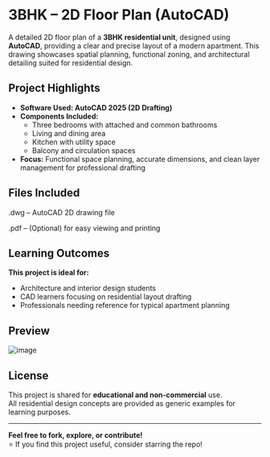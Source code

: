 # 3BHK – 2D Floor Plan (AutoCAD)

A detailed 2D floor plan of a **3BHK residential unit**, designed using **AutoCAD**, providing a clear and precise layout of a modern apartment. This drawing showcases spatial planning, functional zoning, and architectural detailing suited for residential design.

## Project Highlights
- **Software Used: AutoCAD 2025 (2D Drafting)**
- **Components Included:**
  - Three bedrooms with attached and common bathrooms
  - Living and dining area
  - Kitchen with utility space
  - Balcony and circulation spaces
- **Focus:** Functional space planning, accurate dimensions, and clean layer management for professional drafting

## Files Included
.dwg – AutoCAD 2D drawing file

.pdf – (Optional) for easy viewing and printing

## Learning Outcomes
**This project is ideal for:**
- Architecture and interior design students  
- CAD learners focusing on residential layout drafting  
- Professionals needing reference for typical apartment planning

## Preview
![image](https://github.com/user-attachments/assets/11537226-e5ff-40f2-a12d-61af525c30fb)


## License

This project is shared for **educational and non-commercial** use.  
All residential design concepts are provided as generic examples for learning purposes.

---

**Feel free to fork, explore, or contribute!**  
⭐ If you find this project useful, consider starring the repo!
